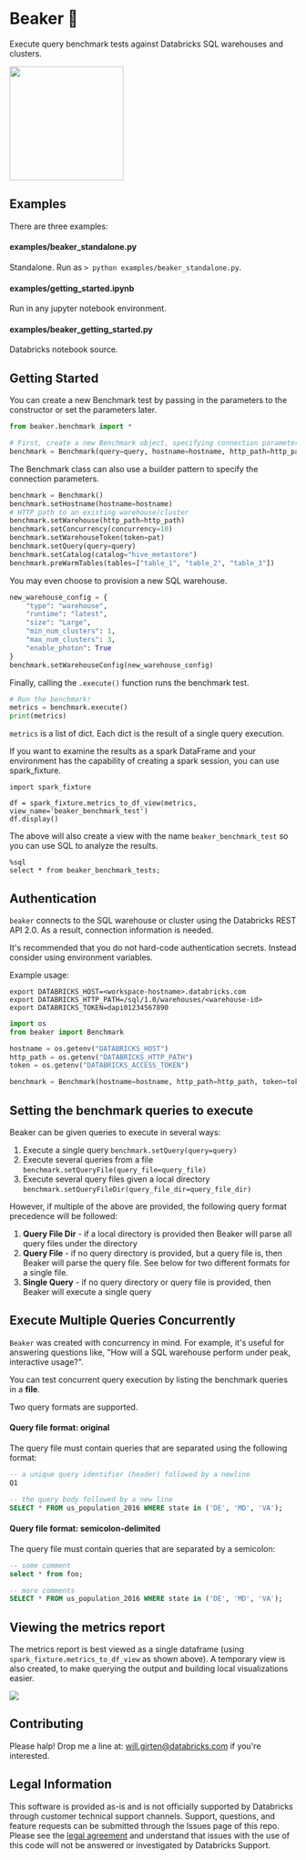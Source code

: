 # Beaker 🧪
Execute query benchmark tests against Databricks SQL warehouses and clusters.

<img src="./assets/images/beaker.png" width="200">

## Examples

There are three examples:

#### examples/beaker_standalone.py
Standalone. Run as `> python examples/beaker_standalone.py`.

#### examples/getting_started.ipynb
Run in any jupyter notebook environment.

#### examples/beaker_getting_started.py
Databricks notebook source.


## Getting Started
You can create a new Benchmark test by passing in the parameters to the constructor or set the parameters later.

```python
from beaker.benchmark import *

# First, create a new Benchmark object, specifying connection parameters
benchmark = Benchmark(query=query, hostname=hostname, http_path=http_path, token=pat)
```

The Benchmark class can also use a builder pattern to specify the connection parameters.
```python
benchmark = Benchmark()
benchmark.setHostname(hostname=hostname)
# HTTP path to an existing warehouse/cluster
benchmark.setWarehouse(http_path=http_path)
benchmark.setConcurrency(concurrency=10)
benchmark.setWarehouseToken(token=pat)
benchmark.setQuery(query=query)
benchmark.setCatalog(catalog="hive_metastore")
benchmark.preWarmTables(tables=["table_1", "table_2", "table_3"])
```

You may even choose to provision a new SQL warehouse.
```python
new_warehouse_config = {
    "type": "warehouse",
    "runtime": "latest",
    "size": "Large",
    "min_num_clusters": 1,
    "max_num_clusters": 3,
    "enable_photon": True
}
benchmark.setWarehouseConfig(new_warehouse_config)
```

Finally, calling the `.execute()` function runs the benchmark test.
```python
# Run the benchmark!
metrics = benchmark.execute()
print(metrics)
```

`metrics` is a list of dict. Each dict is the result of a single query execution.

If you want to examine the results as a spark DataFrame and your environment has the capability of creating a spark session, you can use spark_fixture.

```
import spark_fixture

df = spark_fixture.metrics_to_df_view(metrics, view_name='beaker_benchmark_test')
df.display()
```

The above will also create a view with the name `beaker_benchmark_test` so you can use SQL to analyze the results.

```
%sql
select * from beaker_benchmark_tests;
```


## Authentication
`beaker` connects to the SQL warehouse or cluster using the Databricks REST API 2.0. As a result, connection information is needed.

It's recommended that you do not hard-code authentication secrets. Instead consider using environment variables.

Example usage:

```shell
export DATABRICKS_HOST=<workspace-hostname>.databricks.com
export DATABRICKS_HTTP_PATH=/sql/1.0/warehouses/<warehouse-id>
export DATABRICKS_TOKEN=dapi01234567890
```

```python
import os
from beaker import Benchmark

hostname = os.getenv("DATABRICKS_HOST")
http_path = os.getenv("DATABRICKS_HTTP_PATH")
token = os.getenv("DATABRICKS_ACCESS_TOKEN")

benchmark = Benchmark(hostname=hostname, http_path=http_path, token=token)
```                
                
## Setting the benchmark queries to execute
Beaker can be given queries to execute in several ways:
1. Execute a single query
```benchmark.setQuery(query=query)```
2. Execute several queries from a file
```benchmark.setQueryFile(query_file=query_file)```
3. Execute several query files given a local directory
```benchmark.setQueryFileDir(query_file_dir=query_file_dir)```

However, if multiple of the above are provided, the following query format precedence will be followed:
1. **Query File Dir** - if a local directory is provided then Beaker will parse all query files under the directory
2. **Query File** - if no query directory is provided, but a query file is, then Beaker will parse the query file. See below for two different formats for a single file.
3. **Single Query** - if no query directory or query file is provided, then Beaker will execute a single query

## Execute Multiple Queries Concurrently
`Beaker` was created with concurrency in mind. For example, it's useful for answering questions like, "How will a SQL warehouse perform under peak, interactive usage?".

You can test concurrent query execution by listing the benchmark queries in a **file**.

Two query formats are supported.

#### Query file format: original
The query file must contain queries that are separated using the following format:

```sql
-- a unique query identifier (header) followed by a newline
Q1

-- the query body followed by a new line
SELECT * FROM us_population_2016 WHERE state in ('DE', 'MD', 'VA');

```

#### Query file format: semicolon-delimited
The query file must contain queries that are separated by a semicolon:

```sql
-- some comment
select * from foo;

-- more comments
SELECT * FROM us_population_2016 WHERE state in ('DE', 'MD', 'VA');
```

## Viewing the metrics report
The metrics report is best viewed as a single dataframe (using ```spark_fixture.metrics_to_df_view``` as shown above).
A temporary view is also created, to make querying the output and building local visualizations easier. 

<img src="./assets/images/metrics_visualization.png" />

## Contributing
Please halp! Drop me a line at: will.girten@databricks.com if you're interested.

## Legal Information
This software is provided as-is and is not officially supported by Databricks through customer technical support channels. Support, questions, and feature requests can be submitted through the Issues page of this repo. Please see the [legal agreement](LICENSE) and understand that issues with the use of this code will not be answered or investigated by Databricks Support.
